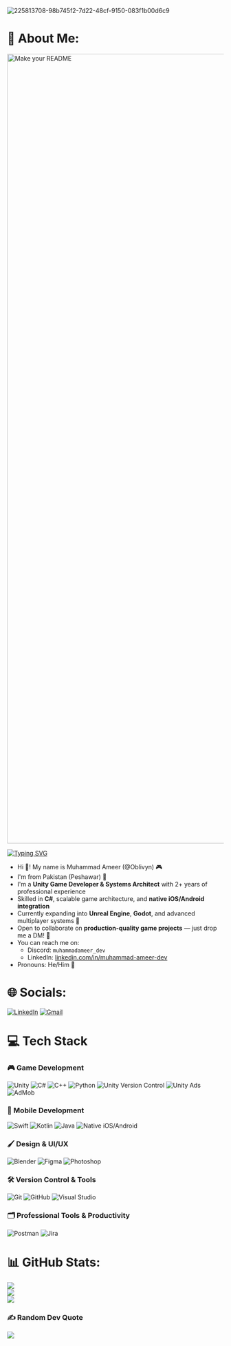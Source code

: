 ![225813708-98b745f2-7d22-48cf-9150-083f1b00d6c9](https://github.com/user-attachments/assets/6430bd12-bda5-4e22-abb2-2620f7318ac7)

###



# 💫 About Me:

<p align=”center”>

<img width="1834" alt="Make your README" src="https://github.com/user-attachments/assets/57edbb78-ea09-4d4d-ae37-798035aa4707" />


</p>

[![Typing SVG](https://readme-typing-svg.demolab.com?font=Fira+Code&weight=900&size=30&duration=2000&pause=1000&color=00F5FF&width=600&lines=I'm+Muhammad+Ameer+(Oblivyn);Unity+Developer;Game+Systems+Architect;Native+iOS%2FAndroid+Integration;Unity+Game+Developer;Loves+to+Code)](https://git.io/typing-svg)


- Hi 👋! My name is Muhammad Ameer (@Oblivyn) 🎮
- I'm from Pakistan (Peshawar) 📍
- I'm a **Unity Game Developer & Systems Architect** with 2+ years of professional experience
- Skilled in **C#**, scalable game architecture, and **native iOS/Android integration**
- Currently expanding into **Unreal Engine**, **Godot**, and advanced multiplayer systems 👾
- Open to collaborate on **production-quality game projects** — just drop me a DM! 🫡
- You can reach me on:  
  - Discord: `muhammadameer_dev`  
  - LinkedIn: [linkedin.com/in/muhammad-ameer-dev]((https://www.linkedin.com/in/muhammad-ameer-dev/))
- Pronouns: He/Him 🧠


# 🌐 Socials:
[![LinkedIn](https://img.shields.io/badge/LinkedIn-%230077B5.svg?logo=linkedin&logoColor=white)](https://www.linkedin.com/in/muhammad-ameer-dev) 
[![Gmail](https://img.shields.io/badge/Gmail-D14836?logo=gmail&logoColor=white)](mailto:muhammad.ameer.muhtashim@gmail.com)

# 💻 Tech Stack

### 🎮 Game Development
  ![Unity](https://img.shields.io/badge/Unity-000000?style=for-the-badge&logo=unity&logoColor=white)
  ![C#](https://img.shields.io/badge/C%23-239120?style=for-the-badge&logo=csharp&logoColor=white)
  ![C++](https://img.shields.io/badge/C++-00599C?style=for-the-badge&logo=c%2B%2B&logoColor=white)
  ![Python](https://img.shields.io/badge/Python-3670A0?style=for-the-badge&logo=python&logoColor=ffdd54)
  ![Unity Version Control](https://img.shields.io/badge/PlasticSCM-000000?style=for-the-badge&logo=plastic-scm&logoColor=white)
  ![Unity Ads](https://img.shields.io/badge/Unity%20Ads-000000?style=for-the-badge&logo=unity&logoColor=white)
  ![AdMob](https://img.shields.io/badge/AdMob-FF6F00?style=for-the-badge&logo=google&logoColor=white)

### 📱 Mobile Development
  ![Swift](https://img.shields.io/badge/Swift-FA7343?style=for-the-badge&logo=swift&logoColor=white)
  ![Kotlin](https://img.shields.io/badge/Kotlin-0095D5?style=for-the-badge&logo=kotlin&logoColor=white)
  ![Java](https://img.shields.io/badge/Java-007396?style=for-the-badge&logo=java&logoColor=white)
  ![Native iOS/Android](https://img.shields.io/badge/Native-iOS/Android-1abc9c?style=for-the-badge)

### 🖌 Design & UI/UX
  ![Blender](https://img.shields.io/badge/Blender-F5792A?style=for-the-badge&logo=blender&logoColor=white)
  ![Figma](https://img.shields.io/badge/Figma-F24E1E?style=for-the-badge&logo=figma&logoColor=white)
  ![Photoshop](https://img.shields.io/badge/Photoshop-31A8FF?style=for-the-badge&logo=adobe-photoshop&logoColor=white)

### 🛠 Version Control & Tools
  ![Git](https://img.shields.io/badge/Git-F05033?style=for-the-badge&logo=git&logoColor=white)
  ![GitHub](https://img.shields.io/badge/GitHub-121011?style=for-the-badge&logo=github&logoColor=white)
  ![Visual Studio](https://img.shields.io/badge/VS%20Community-5C2D91?style=for-the-badge&logo=visual-studio&logoColor=white)

### 🗂 Professional Tools & Productivity
  ![Postman](https://img.shields.io/badge/Postman-FF6C37?style=for-the-badge&logo=postman&logoColor=white)
  ![Jira](https://img.shields.io/badge/Jira-0052CC?style=for-the-badge&logo=jira&logoColor=white)

# 📊 GitHub Stats:

![](https://github-readme-stats.vercel.app/api?username=muhammadameer-dev&theme=dark&hide_border=false&include_all_commits=true&count_private=false)<br/>
![](https://github-readme-streak-stats.herokuapp.com/?user=muhammadameer-dev&theme=dark&hide_border=false)<br/>
![](https://github-readme-stats.vercel.app/api/top-langs/?username=muhammadameer-dev&theme=dark&hide_border=false&include_all_commits=true&count_private=false&layout=compact)


### ✍️ Random Dev Quote
![](https://quotes-github-readme.vercel.app/api?type=horizontal&theme=radical&author=MuhammadAmeer)
###

